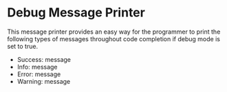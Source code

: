 # Debug Message Printer
This message printer provides an easy way for the programmer to print the following types of messages throughout code completion if
debug mode is set to true.

* Success: message
* Info: message
* Error: message
* Warning: message